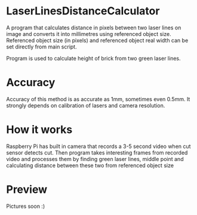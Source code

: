 # LaserLinesDistanceCalculator
A program that calculates distance in pixels between two laser lines on image and converts it into millimetres using referenced object size.
Referenced object size (in pixels) and referenced object real width can be set directly from main script.

Program is used to calculate height of brick from two green laser lines.

# Accuracy
Accuracy of this method is as accurate as 1mm, sometimes even 0.5mm. It strongly depends on calibration of lasers and camera resolution.

# How it works
Raspberry Pi has built in camera that records a 3-5 second video when cut sensor detects cut. Then program takes interesting frames from recorded video and processes
them by finding green laser lines, middle point and calculating distance between these two from referenced object size

# Preview

Pictures soon :)
